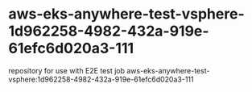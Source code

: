 # aws-eks-anywhere-test-vsphere-1d962258-4982-432a-919e-61efc6d020a3-111
repository for use with E2E test job aws-eks-anywhere-test-vsphere:1d962258-4982-432a-919e-61efc6d020a3-111
